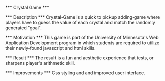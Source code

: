 *** Crystal Game ***

*** Description ***
Crystal-Game is a quick to pickup adding-game where players have to guess the value of each crystal and match the randomly generated "goal". 

*** Motivation ***
This game is part of the University of Minnesota's Web Application Development program in which students are required to utilize their newly-found javascript and html skills.

*** Result ***
The result is a fun and aesthetic experience that tests, or sharpens player's arithmetic skill.

*** Improvements ***
Css styling and and improved user interface.
